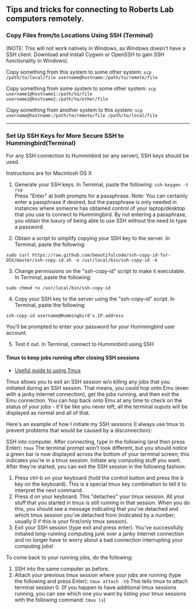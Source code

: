 ## Tips and tricks for connecting to Roberts Lab computers remotely.

### Copy Files from/to Locations Using SSH (Terminal)
 (NOTE: This will not work natively in Windows, as Windows doesn't have a SSH client. Download and install Cygwin or OpenSSH to gain SSH functionality in Windows).


 Copy something from this system to some other system:
 `scp /path/to/local/file username@hostname:/path/to/remote/file`


 Copy something from some system to some other system:
 `scp username1@hostname1:/path/to/file username2@hostname2:/path/to/other/file`


 Copy something from another system to this system:
 `scp username@hostname:/path/to/remote/file /path/to/local/file`

 ---


### Set Up SSH Keys for More Secure SSH to Hummingbird(Terminal)
 For any SSH connection to Humminbird (or any server), SSH keys should be used.

 Instructions are for Macintosh OS X
 1. Generate your SSH keys.
 In Terminal, paste the following:
 `ssh-keygen -t rsa`    
 Press "Enter" at both prompts for a passphrase.
 Note: You can certainly enter a passphrase if desired, but the passphrase is only needed in instances where someone has obtained control of your laptop/desktop that you use to connect to Hummingbird. By not entering a passphrase, you obtain the luxury of being able to use SSH without the need to type a password.

 2. Obtain a script to simplify copying your SSH key to the server.
 In Terminal, paste the following:
 ```
 sudo curl https://raw.github.com/beautifulcode/ssh-copy-id-for-OSX/master/ssh-copy-id.sh -o /usr/local/bin/ssh-copy-id -k
 ```

 3. Change permissions on the "ssh-copy-id" script to make it executable.
 In Terminal, paste the following:
 ```
 sudo chmod +x /usr/local/bin/ssh-copy-id
 ```

 4. Copy your SSH key to the server using the "ssh-copy-id" script.
 In Terminal, paste the following:
 ```
 ssh-copy-id username@Hummingbird's.IP.address
 ```
 You'll be prompted to enter your password for your Hummingbird user account.

 5. Test it out.
 In Terminal, connect to Humminbird using SSH

#### Tmux to keep jobs running after closing SSH sessions

- [Useful guide to using Tmux](https://robots.thoughtbot.com/a-tmux-crash-course)

Tmux allows you to exit an SSH session w/o killing any jobs that you initiated during an SSH session. That means, you could hop onto Emu (even with a janky internet connection), get the jobs running, and then exit the Emu connection. You can hop back onto Emu at any time to check on the status of your jobs - it'll be like you never left; all the terminal ouputs will be displayed as normal and all of that.

Here's an example of how I initiate my SSH sessions (I always use tmux to prevent problems that would be caused by a disconnection):

SSH into computer.
After connecting, type in the following (and then press Enter): ```tmux```
The terminal prompt won't look different, but you should notice a green bar is now displayed across the bottom of your terminal screen; this indicates you're in a tmux session.
Initiate any computing stuff you want.
After they're started, you can exit the SSH session in the following fashion:

1. Press ctrl-b on your keyboard (hold the control button and press the b key on the keyboard). This is a special tmux key combination to tell it to interpret the next command.
2. Press d on your keyboard. This "detaches" your tmux session. All your stuff that you started in tmux is still running in that session. When you do this, you should see a message indicating that you've detached and which tmux session you've detached from (indicated by a number; usually 0 if this is your first/only tmux session).
3. Exit your SSH session (type exit and press enter).
You've successfully initiated long-running computing junk over a janky internet connection and no longer have to worry about a bad connection interrupting your computing jobs!

To come back to your running jobs, do the following:

1. SSH into the same computer as before.
2. Attach your previous tmux session where your jobs are running (type the following and press Enter): ```tmux attach -t0```
This tells tmux to attach terminal session 0. (If you happen to have additional tmux sessions running, you can see which one you want by listing your tmux sessions with the following command: ```tmux ls```)
